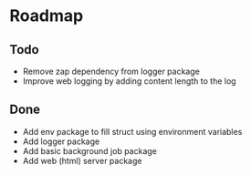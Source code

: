 # Roadmap

## Todo

- Remove zap dependency from logger package
- Improve web logging by adding content length to the log

## Done

- Add env package to fill struct using environment variables
- Add logger package
- Add basic background job package
- Add web (html) server package
